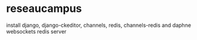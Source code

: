 # reseaucampus
install django, django-ckeditor, channels, redis, channels-redis and daphne websockets
redis server
